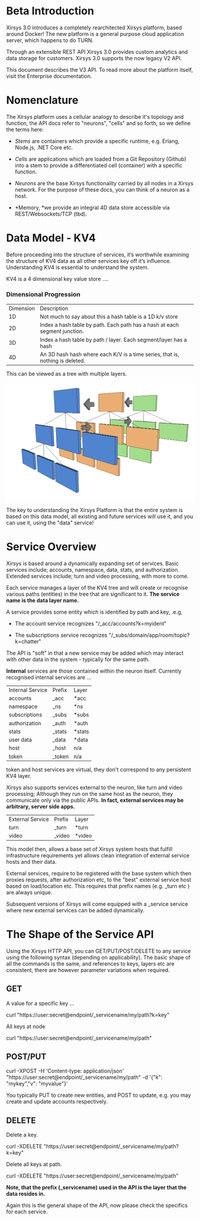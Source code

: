 # Beta Introduction

Xirsys 3.0 introduces a completely rearchitected Xirsys platform, based around Docker! The new platform is a general purpose cloud application server, which happens to do TURN.

Through an extensible REST API Xirsys 3.0 provides custom analytics and data storage for customers. Xirsys 3.0 supports the now legacy V2 API.

This document describes the V3 API. To read more about the platform itself, visit the Enterprise documentation.

# Nomenclature

The Xirsys platform uses a cellular analogy to describe it's topology and function, the API docs refer to "neurons", "cells" and so forth, so we define the terms here:

* *Stems* are containers which provide a specific runtime, e.g. Erlang, Node.js, .NET Core etc.

* *Cells* are applications which are loaded from a Git Repository (Github) into a stem to provide a differentiated cell (container) with a specific function.

* *Neurons* are the base Xirsys functionality carried by all nodes in a Xirsys network. For the purpose of these docs, you can think of a neuron as a host.

* *Memory, *we provide an integral 4D data store accessible via REST/Websockets/TCP (tbd).

# Data Model - KV4

Before proceeding into the structure of services, it’s worthwhile examining the structure of KV4 data as all other services key off it’s influence. Understanding KV4 is essential to understand the system. 

KV4 is a 4 dimensional key value store .... 

### Dimensional Progression

<table> <tr> <td>Dimension</td> <td>Description</td> </tr> <tr> <td>1D</td> <td>Not much to say about this a hash table is a 1D k/v store</td> </tr> <tr> <td>2D</td> <td>Index a hash table by path. Each path has a hash at each segment junction.</td> </tr> <tr> <td>3D</td> <td>Index a hash table by path / layer. Each segment/layer has a hash</td> </tr> <tr> <td>4D</td> <td>An 3D hash hash where each K/V is a time series, that is, nothing is deleted.</td> </tr></table>

This can be viewed as a tree with multiple layers.

![](/_book/layers.png)

The key to understanding the Xirsys Platform is that the entire system is based on this data model, all existing and future services will use it, and you can use it, using the "data" service!


# Service Overview

Xirsys is based around a dynamically expanding set of services. Basic services include; accounts, namespace, data, stats, and authorization. Extended services include; turn and video processing, with more to come.

Each service manages a layer of the KV4 tree and will create or recognise various paths (entities) in the tree that are significant to it. **The service name is the data layer name.**

A service provides some entity which is identified by path and key, .e.g,

* The account service recognizes "/_acc/accounts?k=myident"

* The subscriptions service recognizes "/_subs/domain/app/room/topic?k=chatter"

The API is "soft" in that a new service may be added which may interact with other data in the system - typically for the same path.

**Internal** services are those contained within the neuron itself. Currently recognised internal services are …

<table> <tr> <td>Internal Service</td> <td>Prefix</td> <td>Layer</td> </tr> <tr> <td>accounts</td> <td>_acc</td> <td>*acc</td> </tr> <tr> <td>namespace</td> <td>_ns</td> <td>*ns</td> </tr> <tr> <td>subscriptions</td> <td>_subs</td> <td>*subs</td> </tr> <tr> <td>authorization</td> <td>_auth</td> <td>*auth</td> </tr> <tr> <td>stats</td> <td>_stats</td> <td>*stats</td> </tr> <tr> <td>user data</td> <td>_data</td> <td>*data</td> </tr> <tr> <td>host</td> <td>_host</td> <td>n/a</td> </tr> <tr> <td>token</td> <td>_token</td> <td>n/a</td> </tr></table>

token and host services are virtual, they don't correspond to any persistent KV4 layer.

Xirsys also supports services external to the neuron, like turn and video processing; Although they run on the same host as the neuron, they communicate only via the public APIs. **In fact, external services may be arbitrary, server side apps.**

<table> <tr> <td>External Service</td> <td>Prefix</td> <td>Layer</td> </tr> <tr> <td>turn</td> <td>_turn</td> <td>*turn</td> </tr> <tr> <td>video</td> <td>_video</td> <td>*video</td> </tr></table>

This model then, allows a base set of Xirsys system hosts that fulfill infrastructure requirements yet allows clean integration of external service hosts and their data.

External services, require to be registered with the base system which then proxies requests, after authorization etc, to the "best" external service host based on load/location etc. This requires that prefix names (e.g. _turn etc ) are always unique.

Subsequent versions of Xirsys will come equipped with a _service service where new external services can be added dynamically.

# The Shape of the Service API

Using the Xirsys HTTP API, you can GET/PUT/POST/DELETE to any service using the following syntax (depending on applicability). The basic shape of all the commands is the same, and references to keys, layers etc are consistent, there are however parameter variations when required.

## GET

A value for a specific key ...

curl "https://user:secret@endpoint/_servicename/my/path?k=key"

All keys at node

curl "https://user:secret@endpoint/_servicename/my/path"

## POST/PUT

curl -XPOST -H 'Content-type: application/json' "https://user:secret@endpoint/_servicename/my/path" -d '{"k": "mykey","v": "myvalue"}'

You typically PUT to create new entities, and POST to update, e.g. you may create and update accounts respectively.

## DELETE

Delete a key.

curl -XDELETE "https://user:secret@endpoint/_servicename/my/path?k=key"

Delete all keys at path.

curl -XDELETE "https://user:secret@endpoint/_servicename/my/path"

**Note, that the prefix (_servicename) used in the API is the layer that the data resides in.**


Again this is the general shape of the API, now please check the specifics for each service.
